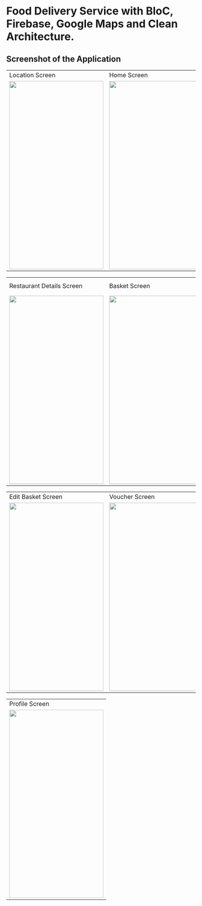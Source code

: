 # Food Delivery Service with BloC, Firebase, Google Maps and Clean Architecture. 

## Screenshot of the Application 

<table>
  <tr>
    <td>Location Screen</td>
     <td>Home Screen</td>
     <td>Filter Screen</td>
   
  </tr>
  <tr>
    <td><img src="https://github.com/user-attachments/assets/de63463b-e474-4ef8-9a9b-b6b88643bff3" width=250 height=500></td>
    <td><img src="https://github.com/user-attachments/assets/3f0ea687-4f2e-4638-b415-d844dacd6439" width=250 height=500></td>
    <td><img src="https://github.com/user-attachments/assets/82675fee-cb96-4e94-b09a-4ac7fca19292" width=250 height=500></td>
  </tr>
 </table>
 <table>
  <tr>
     <td>Restaurant Details Screen</td>
     <td>Basket Screen</td>
     <td>Basket with items, delivery and total</td>
  </tr>
  <tr>
    <td><img src="https://github.com/user-attachments/assets/775c6fac-0fbc-41fa-a897-ca98d8ade2d6" width=250 height=500></td>
    <td><img src="https://github.com/user-attachments/assets/3da69c0c-41dc-4ed1-abc4-aca7d199a83f" width=250 height=500></td>
    <td><img src="https://github.com/user-attachments/assets/27296c98-d8ed-426b-b68c-a0c7ee5465e7" width=250 height=500></td>
  </tr>
 </table>

  <table>
  <tr>
    <td>Edit Basket Screen</td>
     <td>Voucher Screen</td>
     <td>Delivery Screen</td>
  </tr>
  <tr>
    <td><img src="https://github.com/user-attachments/assets/b2d13b07-863b-473d-8203-a70b42a7926b" width=250 height=500></td>
    <td><img src="https://github.com/user-attachments/assets/c37ab83b-f584-41c1-8ce6-2992ef735696" width=250 height=500></td>
    <td><img src="https://github.com/user-attachments/assets/1d96040d-a58d-43b1-95bf-19a587660260" width=250 height=500></td>
  </tr>
 </table>
  <table>
  <tr>
    <td>Profile Screen</td>
  </tr>
  <tr>
    <td><img src="https://github.com/user-attachments/assets/6bfec55f-3c0f-4f87-95bb-5bca26d9f332" width=250 height=500></td>
    
  </tr>
 </table>







